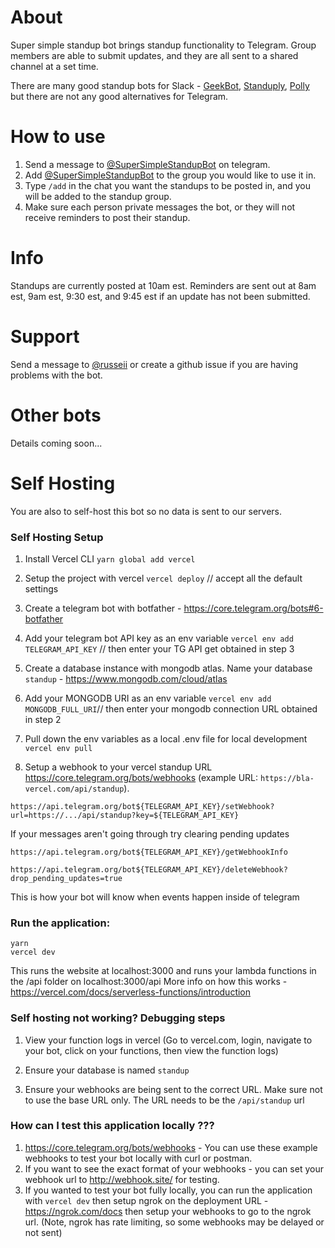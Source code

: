 # About
Super simple standup bot brings standup functionality to Telegram. Group members are able to submit updates, and they are all sent to a shared channel at a set time.

There are many good standup bots for Slack - [GeekBot](https://geekbot.com/), [Standuply](https://standuply.com/), [Polly](https://www.polly.ai/template/daily-standup) but there are not any good alternatives for Telegram.



# How to use
1. Send a message to [@SuperSimpleStandupBot](https://t.me/supersimplestandupbot) on telegram.
2. Add [@SuperSimpleStandupBot](https://t.me/supersimplestandupbot) to the group you would like to use it in.
3. Type `/add` in the chat you want the standups to be posted in, and you will be added to the standup group.
4. Make sure each person private messages the bot, or they will not receive reminders to post their standup.

# Info
Standups are currently posted at 10am est.
Reminders are sent out at 8am est, 9am est, 9:30 est, and 9:45 est if an update has not been submitted.

# Support
Send a message to [@russeii](https://t.me/russeii) or create a github issue if you are having problems with the bot.

# Other bots
Details coming soon...


# Self Hosting
You are also to self-host this bot so no data is sent to our servers.


### Self Hosting Setup

1. Install Vercel CLI
```yarn global add vercel```

2. Setup the project with vercel
`vercel deploy` // accept all the default settings

3. Create a telegram bot with botfather - https://core.telegram.org/bots#6-botfather

4. Add your telegram bot API key as an env variable
`vercel env add TELEGRAM_API_KEY` // then enter your TG API get obtained in step 3

5. Create a database instance with mongodb atlas. Name your database `standup` - https://www.mongodb.com/cloud/atlas

6. Add your MONGODB URI as an env variable
`vercel env add MONGODB_FULL_URI`// then enter your mongodb connection URL obtained in step 2

7. Pull down the env variables as a local .env file for local development
`vercel env pull`

8. Setup a webhook to your vercel standup URL https://core.telegram.org/bots/webhooks (example URL: `https://bla-vercel.com/api/standup`).

```https://api.telegram.org/bot${TELEGRAM_API_KEY}/setWebhook?url=https://.../api/standup?key=${TELEGRAM_API_KEY}```

If your messages aren't going through try clearing pending updates

```
https://api.telegram.org/bot${TELEGRAM_API_KEY}/getWebhookInfo

https://api.telegram.org/bot${TELEGRAM_API_KEY}/deleteWebhook?drop_pending_updates=true
```

This is how your bot will know when events happen inside of telegram

### Run the application:
```
yarn
vercel dev
```

This runs the website at localhost:3000 and runs your lambda functions in the /api folder on localhost:3000/api
More info on how this works - https://vercel.com/docs/serverless-functions/introduction


### Self hosting not working? Debugging steps
1. View your function logs in vercel
(Go to vercel.com, login, navigate to your bot, click on your functions, then view the function logs)

2. Ensure your database is named `standup`

3. Ensure your webhooks are being sent to the correct URL. Make sure not to use the base URL only. The URL needs to be the `/api/standup` url

### How can I test this application locally ???
1. https://core.telegram.org/bots/webhooks - You can use these example webhooks to test your bot locally with curl or postman.
2. If you want to see the exact format of your webhooks - you can set your webhook url to http://webhook.site/ for testing.
3. If you wanted to test your bot fully locally, you can run the application with `vercel dev` then setup ngrok on the deployment URL - https://ngrok.com/docs then setup your webhooks to go to the ngrok url. (Note, ngrok has rate limiting, so some webhooks may be delayed or not sent)


